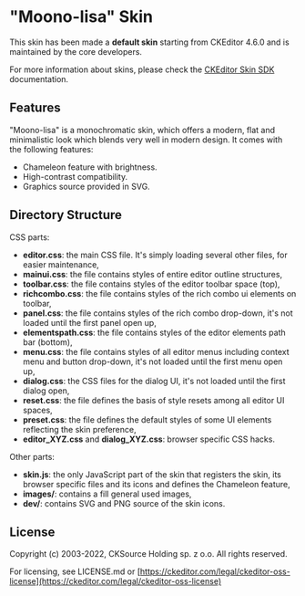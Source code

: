 # "Moono-lisa" Skin

This skin has been made a **default skin** starting from CKEditor 4.6.0 and is maintained by the core developers.

For more information about skins, please check the [CKEditor Skin SDK](https://ckeditor.com/docs/ckeditor4/latest/guide/skin_sdk_intro.html)
documentation.

## Features

"Moono-lisa" is a monochromatic skin, which offers a modern, flat and minimalistic look which blends very well in modern design.
It comes with the following features:

-   Chameleon feature with brightness.
-   High-contrast compatibility.
-   Graphics source provided in SVG.

## Directory Structure

CSS parts:

-   **editor.css**: the main CSS file. It's simply loading several other files, for easier maintenance,
-   **mainui.css**: the file contains styles of entire editor outline structures,
-   **toolbar.css**: the file contains styles of the editor toolbar space (top),
-   **richcombo.css**: the file contains styles of the rich combo ui elements on toolbar,
-   **panel.css**: the file contains styles of the rich combo drop-down, it's not loaded
    until the first panel open up,
-   **elementspath.css**: the file contains styles of the editor elements path bar (bottom),
-   **menu.css**: the file contains styles of all editor menus including context menu and button drop-down,
    it's not loaded until the first menu open up,
-   **dialog.css**: the CSS files for the dialog UI, it's not loaded until the first dialog open,
-   **reset.css**: the file defines the basis of style resets among all editor UI spaces,
-   **preset.css**: the file defines the default styles of some UI elements reflecting the skin preference,
-   **editor_XYZ.css** and **dialog_XYZ.css**: browser specific CSS hacks.

Other parts:

-   **skin.js**: the only JavaScript part of the skin that registers the skin, its browser specific files and its icons and defines the Chameleon feature,
-   **images/**: contains a fill general used images,
-   **dev/**: contains SVG and PNG source of the skin icons.

## License

Copyright (c) 2003-2022, CKSource Holding sp. z o.o. All rights reserved.

For licensing, see LICENSE.md or [https://ckeditor.com/legal/ckeditor-oss-license](https://ckeditor.com/legal/ckeditor-oss-license)
